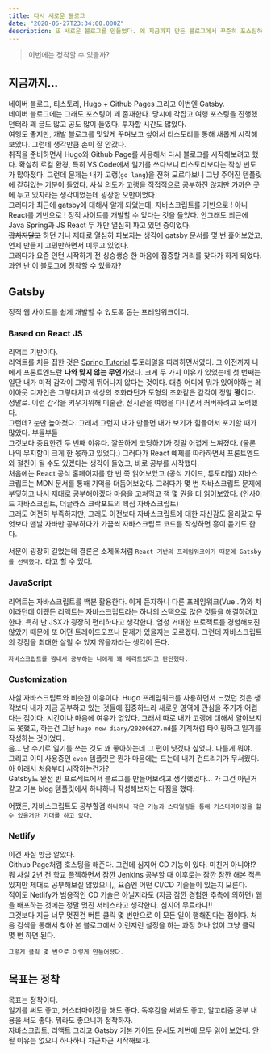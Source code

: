 ```yaml
---
title: 다시 새로운 블로그
date: "2020-06-27T23:34:00.000Z"
description: 또 새로운 블로그를 만들었다. 왜 지금까지 만든 블로그에서 꾸준히 포스팅하지 못했을까? 이번에는 정착할 수 있을까?
---
```


> 이번에는 정착할 수 있을까?


## 지금까지...

네이버 블로그, 티스토리, Hugo + Github Pages 그리고 이번엔 Gatsby.  
네이버 블로그에는 그래도 포스팅이 꽤 존재한다. 당시에 각잡고 여행 포스팅을 진행했던터라 꽤 글도 많고 공도 많이 들였다. 투자할 시간도 많았다.  
여행도 좋지만, 개발 블로그를 멋있게 꾸며보고 싶어서 티스토리를 통해 새롭게 시작해보았다. 그런데 생각만큼 손이 잘 안갔다.  
취직을 준비하면서 Hugo와 Github Page를 사용해서 다시 블로그를 시작해보려고 했다. 확실히 로컬 환경, 특히 VS Code에서 일기를 쓰다보니 티스토리보다는 작성 빈도가 많아졌다. 그런데 문제는 내가 고랭(`go lang`)을 전혀 모르다보니 그냥 주어진 템플릿에 갇혀있는 기분이 들었다. 사실 의도가 고랭을 직접적으로 공부하진 않지만 가까운 곳에 두고 있자라는 생각이었는데 굉장한 오만이었다.  
그러다가 최근에 gatsby에 대해서 알게 되었는데, 자바스크립트를 기반으로 ! 아니 React를 기반으로 ! 정적 사이트를 개발할 수 있다는 것을 들었다. 안그래도 최근에 Java Spring과 JS React 두 개만 열심히 파고 있던 중이었다.  
~~깝치지말고~~ 하던 거나 제대로 열심히 파보자는 생각에 gatsby 문서를 몇 번 훑어보았고, 언제 만들지 고민만하면서 미루고 있었다.  
그러다가 요즘 인턴 시작하기 전 싱숭생숭 한 마음에 집중할 거리를 찾다가 하게 되었다.  
과연 난 이 블로그에 정착할 수 있을까? 


## Gatsby
정적 웹 사이트를 쉽게 개발할 수 있도록 돕는 프레임워크이다.  

### Based on React JS
리액트 기반이다.  
리액트를 처음 접한 것은 [Spring Tutorial](https://spring.io/guides/tutorials/react-and-spring-data-rest/) 튜토리얼을 따라하면서였다. 그 이전까지 나에게 프론트엔드란 **나와 맞지 않는 무언가**였다. 크게 두 가지 이유가 있었는데 첫 번째는 일단 내가 미적 감각이 그렇게 뛰어나지 않다는 것이다. 대충 어디에 뭐가 있어야하는 레이아웃 디자인은 그렇다치고 색상의 조화라던가 도형의 조화같은 감각이 정말 **꽝**이다. 정말로. 이런 감각을 키우기위해 미술관, 전시관을 여행을 다니면서 커버하려고 노력했다.  
그런데? 눈만 높아졌다. 그래서 그런지 내가 만들면 내가 보기가 힘들어서 포기할 때가 많았다. ~~부들부들~~  
그것보다 중요한건 두 번째 이유다. 깔끔하게 코딩하기가 정말 어렵게 느껴졌다. (물론 나의 무지함이 크게 한 몫하고 있었다.) 그러다가 React 예제를 따라하면서 프론트엔드와 절친이 될 수도 있겠다는 생각이 들었고, 바로 공부를 시작했다.  
처음에는 React 공식 홈페이지를 한 번 쭉 읽어보았고 (공식 가이드, 튜토리얼) 자바스크립트는 MDN 문서를 통해 기억을 더듬어보았다. 그러다가 몇 번 자바스크립트 문제에 부딪히고 나서 제대로 공부해야겠다 마음을 고쳐먹고 책 몇 권을 더 읽어보았다. (인사이드 자바스크립트, 더글라스 크락포드의 핵심 자바스크립트)  
그래도 여전히 부족하지만, 그래도 이전보다 자바스크립트에 대한 자신감도 올라갔고 무엇보다 맨날 자바만 공부하다가 가끔씩 자바스크립트 코드를 작성하면 흥이 돋기도 한다.  

서문이 굉장히 길었는데 결론은 소제목처럼 `React 기반의 프레임워크이기 때문에 Gatsby를 선택했다.` 라고 할 수 있다.

### JavaScript
리액트는 자바스크립트를 백분 활용한다.
이게 듣자하니 다른 프레임워크(Vue...?)와 차이라던데 어쨌든 리액트는 자바스크립트라는 하나의 스택으로 많은 것들을 해결하려고 한다. 특히 난 JSX가 굉장히 편리하다고 생각한다. 엄청 거대한 프로젝트를 경험해보진 않았기 때문에 또 어떤 트레이드오프나 문제가 있을지는 모르겠다. 그런데 자바스크립트의 강점을 최대한 살릴 수 있지 않을까라는 생각이 든다.  

`자바스크립트를 짬내서 공부하는 나에게 꽤 메리트있다고 판단했다.`

### Customization
사실 자바스크립트와 비슷한 이유이다.
Hugo 프레임워크를 사용하면서 느꼈던 것은 생각보다 내가 지금 공부하고 있는 것들에 집중하느라 새로운 영역에 관심을 주기가 어렵다는 점이다. 시간이나 마음에 여유가 없었다. 그래서 따로 내가 고랭에 대해서 알아보지도 못했고, 하는건 그냥 `hugo new diary/20200627.md`를 기계처럼 타이핑하고 일기를 작성하는 것이었다.  
음... 난 수기로 일기를 쓰는 것도 꽤 좋아하는데 그 편이 낫겠다 싶었다. 다를게 뭐야.  
그리고 이미 사용중인 `even` 템플릿은 뭔가 마음에는 드는데 내가 건드리기가 무서웠다. 아 이래서 처음부터 시작하는건가?  
Gatsby도 완전 빈 프로젝트에서 블로그를 만들어보려고 생각했었다... 가 그건 아닌거 같고 기본 blog 템플릿에서 하나하나 작성해보자는 다짐을 했다.

어쨌든, 자바스크립트도 공부할겸 `하나하나 작은 기능과 스타일링을 통해 커스터마이징을 할 수 있을거란 기대를 하고 있다.`

### Netlify
이건 사실 방금 알았다.  
Github Page처럼 호스팅을 해준다. 그런데 심지어 CD 기능이 있다. 미친거 아니야!? 뭐 사실 2년 전 학교 플젝하면서 잠깐 Jenkins 공부할 때 이후로는 잠깐 잠깐 해본 적은 있지만 제대로 공부해보질 않았으니,, 요즘엔 어떤 CI/CD 기술들이 있는지 모른다.  
적어도 Netlify가 범용적인 CD 기술은 아닐지라도 (지금 잠깐 경험한 추측에 의하면) 웹을 배포하는 것에는 정말 멋진 서비스라고 생각한다. 심지어 무료라니!!  
그것보다 지금 너무 멋진건 버튼 클릭 몇 번만으로 이 모든 일이 행해진다는 점이다. 처음 검색을 통해서 찾아 본 블로그에서 이런저런 설정을 하는 과정 하나 없이 그냥 클릭 몇 번 하면 된다.  

`그렇게 클릭 몇 번으로 이렇게 만들어졌다.`



## 목표는 정착
목표는 정착이다.  
일기를 써도 좋고, 커스터마이징을 해도 좋다. 독후감을 써봐도 좋고, 알고리즘 공부 내용을 써도 좋다. 뭐라도 좋으니까 정착하자.  
자바스크립트, 리액트 그리고 Gatsby 기본 가이드 문서도 저번에 모두 읽어 보았다. 안될 이유는 없으니 하나하나 차근차근 시작해보자.